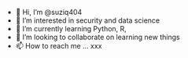 - 👋 Hi, I’m @suziq404
- 👀 I’m interested in security and data science
- 🌱 I’m currently learning Python, R, 
- 💞️ I’m looking to collaborate on learning new things
- 📫 How to reach me ... xxx

<!---
suziq404/suziq404 is a ✨ special ✨ repository because its `README.md` (this file) appears on your GitHub profile.
You can click the Preview link to take a look at your changes.
--->
